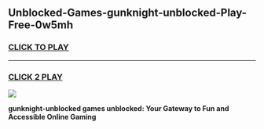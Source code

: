 
## Unblocked-Games-gunknight-unblocked-Play-Free-0w5mh
<h3>
<a href="https://premium76.site?title=gunknight-unblocked&ref=23A">CLICK TO PLAY</a></h3>
<hr>

<h3>
<a href="https://premium76.site?title=gunknight-unblocked&ref=23A">CLICK 2 PLAY</a>
  
</h3>

<a href="https://premium76.site?title=gunknight-unblocked&ref=23A"><img src="https://clearcache.store/games.png"></a>


**gunknight-unblocked games unblocked: Your Gateway to Fun and Accessible Online Gaming**
